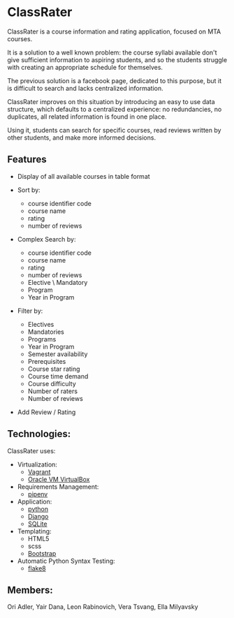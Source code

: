 # ClassRater

ClassRater is a course information and rating application, focused on MTA courses.

It is a solution to a well known problem: the course syllabi available don't give sufficient information to aspiring students, and so the students struggle with creating an appropriate schedule for themselves.

The previous solution is a facebook page, dedicated to this purpose, but it is difficult to search and lacks centralized information.

ClassRater improves on this situation by introducing an easy to use data structure, which defaults to a centralized experience: no redundancies, no duplicates, all related information is found in one place.

Using it, students can search for specific courses, read reviews written by other students, and make more informed decisions.

## Features

* Display of all available courses in table format 

* Sort by:
	* course identifier code
	* course name
	* rating
	* number of reviews

* Complex Search by:
	* course identifier code
	* course name
	* rating
	* number of reviews
	* Elective \ Mandatory
	* Program
	* Year in Program
		
* Filter by:
	* Electives
	* Mandatories
	* Programs
	* Year in Program
	* Semester availability
	* Prerequisites 
	* Course star rating
	* Course time demand
	* Course difficulty
	* Number of raters
	* Number of reviews

* Add Review / Rating

## Technologies:

ClassRater uses:
* Virtualization:
	* [Vagrant](https://www.vagrantup.com/)
	* [Oracle VM VirtualBox](https://www.virtualbox.org/)
* Requirements Management:
	* [pipenv](https://pypi.org/project/pipenv/)
* Application:
	* [python](https://www.python.org/)
	* [Django](https://www.djangoproject.com/)
	* [SQLite](https://www.sqlite.org/index.html)
* Templating:
	* HTML5
	* scss
	* [Bootstrap](https://getbootstrap.com/)
* Automatic Python Syntax Testing:
	* [flake8](https://flake8.pycqa.org/en/latest/)

## Members:

Ori Adler, 
Yair Dana, 
Leon Rabinovich, 
Vera Tsvang, 
Ella Milyavsky


